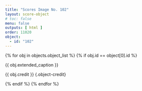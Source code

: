 ```yaml
---
title: "Scores Image No. 102"
layout: score-object
# toc: false
menu: false
outputs: [ html ]
order: 11020
object:
  - id: "102"
---
```


{% for obj in objects.object_list %}
{% if obj.id == object[0].id %}

{{ obj.extended_caption }}

{{ obj.credit }} {.object-credit}

{% endif %}
{% endfor %}
